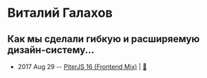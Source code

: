 # Виталий Галахов

## Как мы сделали гибкую и расширяемую дизайн-систему...
- 2017 Aug 29 -- [PiterJS 16 (Frontend Mix)](https://www.youtube.com/watch?v=E3A4bxlhaI0)  | [:notebook:](https://github.com/piterjs/piterjs.org/blob/master/events/16/Vitaliy_Galahov.pdf)  
